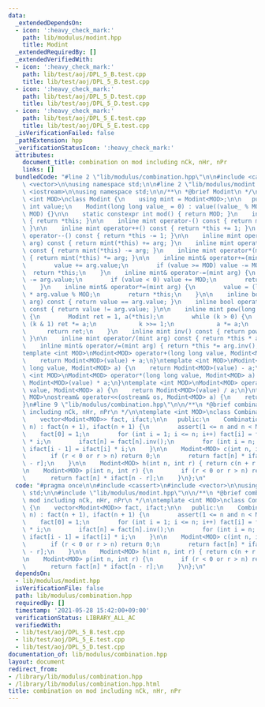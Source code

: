 ```yaml
---
data:
  _extendedDependsOn:
  - icon: ':heavy_check_mark:'
    path: lib/modulus/modint.hpp
    title: Modint
  _extendedRequiredBy: []
  _extendedVerifiedWith:
  - icon: ':heavy_check_mark:'
    path: lib/test/aoj/DPL_5_B.test.cpp
    title: lib/test/aoj/DPL_5_B.test.cpp
  - icon: ':heavy_check_mark:'
    path: lib/test/aoj/DPL_5_D.test.cpp
    title: lib/test/aoj/DPL_5_D.test.cpp
  - icon: ':heavy_check_mark:'
    path: lib/test/aoj/DPL_5_E.test.cpp
    title: lib/test/aoj/DPL_5_E.test.cpp
  _isVerificationFailed: false
  _pathExtension: hpp
  _verificationStatusIcon: ':heavy_check_mark:'
  attributes:
    document_title: combination on mod including nCk, nHr, nPr
    links: []
  bundledCode: "#line 2 \"lib/modulus/combination.hpp\"\n\n#include <cassert>\n#include\
    \ <vector>\n\nusing namespace std;\n\n#line 2 \"lib/modulus/modint.hpp\"\n\n#include\
    \ <iostream>\n\nusing namespace std;\n\n/**\n *@brief Modint\n */\n\ntemplate\
    \ <int MOD>\nclass Modint {\n    using mint = Modint<MOD>;\n\n   public:\n   \
    \ int value;\n    Modint(long long value_ = 0) : value((value_ % MOD + MOD) %\
    \ MOD) {}\n\n    static constexpr int mod() { return MOD; }\n    int val() const\
    \ { return *this; }\n\n    inline mint operator-() const { return mint(-value);\
    \ }\n\n    inline mint operator++() const { return *this += 1; }\n    inline mint\
    \ operator--() const { return *this -= 1; }\n\n    inline mint operator+(mint\
    \ arg) const { return mint(*this) += arg; }\n    inline mint operator-(mint arg)\
    \ const { return mint(*this) -= arg; }\n    inline mint operator*(mint arg) const\
    \ { return mint(*this) *= arg; }\n\n    inline mint& operator+=(mint arg) {\n\
    \        value += arg.value;\n        if (value >= MOD) value -= MOD;\n      \
    \  return *this;\n    }\n    inline mint& operator-=(mint arg) {\n        value\
    \ -= arg.value;\n        if (value < 0) value += MOD;\n        return *this;\n\
    \    }\n    inline mint& operator*=(mint arg) {\n        value = (long long)value\
    \ * arg.value % MOD;\n        return *this;\n    }\n\n    inline bool operator==(mint\
    \ arg) const { return value == arg.value; }\n    inline bool operator!=(mint arg)\
    \ const { return value != arg.value; }\n\n    inline mint pow(long long k) const\
    \ {\n        Modint ret = 1, a(*this);\n        while (k > 0) {\n            if\
    \ (k & 1) ret *= a;\n            k >>= 1;\n            a *= a;\n        }\n  \
    \      return ret;\n    }\n    inline mint inv() const { return pow(MOD - 2);\
    \ }\n\n    inline mint operator/(mint arg) const { return *this * arg.inv(); }\n\
    \    inline mint& operator/=(mint arg) { return *this *= arg.inv(); }\n};\n\n\
    template <int MOD>\nModint<MOD> operator+(long long value, Modint<MOD> a) {\n\
    \    return Modint<MOD>(value) + a;\n}\ntemplate <int MOD>\nModint<MOD> operator-(long\
    \ long value, Modint<MOD> a) {\n    return Modint<MOD>(value) - a;\n}\ntemplate\
    \ <int MOD>\nModint<MOD> operator*(long long value, Modint<MOD> a) {\n    return\
    \ Modint<MOD>(value) * a;\n}\ntemplate <int MOD>\nModint<MOD> operator/(long long\
    \ value, Modint<MOD> a) {\n    return Modint<MOD>(value) / a;\n}\ntemplate <int\
    \ MOD>\nostream& operator<<(ostream& os, Modint<MOD> a) {\n    return os << a.value;\n\
    }\n#line 9 \"lib/modulus/combination.hpp\"\n\n/**\n *@brief combination on mod\
    \ including nCk, nHr, nPr\n */\n\ntemplate <int MOD>\nclass CombinationTable {\n\
    \    vector<Modint<MOD>> fact, ifact;\n\n   public:\n    CombinationTable<MOD>(int\
    \ n) : fact(n + 1), ifact(n + 1) {\n        assert(1 <= n and n < MOD);\n    \
    \    fact[0] = 1;\n        for (int i = 1; i <= n; i++) fact[i] = fact[i - 1]\
    \ * i;\n        ifact[n] = fact[n].inv();\n        for (int i = n; i >= 1; i--)\
    \ ifact[i - 1] = ifact[i] * i;\n    }\n\n    Modint<MOD> c(int n, int r) {\n \
    \       if (r < 0 or r > n) return 0;\n        return fact[n] * ifact[r] * ifact[n\
    \ - r];\n    }\n\n    Modint<MOD> h(int n, int r) { return c(n + r - 1, r); }\n\
    \n    Modint<MOD> p(int n, int r) {\n        if (r < 0 or r > n) return 0;\n \
    \       return fact[n] * ifact[n - r];\n    }\n};\n"
  code: "#pragma once\n\n#include <cassert>\n#include <vector>\n\nusing namespace\
    \ std;\n\n#include \"lib/modulus/modint.hpp\"\n\n/**\n *@brief combination on\
    \ mod including nCk, nHr, nPr\n */\n\ntemplate <int MOD>\nclass CombinationTable\
    \ {\n    vector<Modint<MOD>> fact, ifact;\n\n   public:\n    CombinationTable<MOD>(int\
    \ n) : fact(n + 1), ifact(n + 1) {\n        assert(1 <= n and n < MOD);\n    \
    \    fact[0] = 1;\n        for (int i = 1; i <= n; i++) fact[i] = fact[i - 1]\
    \ * i;\n        ifact[n] = fact[n].inv();\n        for (int i = n; i >= 1; i--)\
    \ ifact[i - 1] = ifact[i] * i;\n    }\n\n    Modint<MOD> c(int n, int r) {\n \
    \       if (r < 0 or r > n) return 0;\n        return fact[n] * ifact[r] * ifact[n\
    \ - r];\n    }\n\n    Modint<MOD> h(int n, int r) { return c(n + r - 1, r); }\n\
    \n    Modint<MOD> p(int n, int r) {\n        if (r < 0 or r > n) return 0;\n \
    \       return fact[n] * ifact[n - r];\n    }\n};\n"
  dependsOn:
  - lib/modulus/modint.hpp
  isVerificationFile: false
  path: lib/modulus/combination.hpp
  requiredBy: []
  timestamp: '2021-05-28 15:42:00+09:00'
  verificationStatus: LIBRARY_ALL_AC
  verifiedWith:
  - lib/test/aoj/DPL_5_B.test.cpp
  - lib/test/aoj/DPL_5_E.test.cpp
  - lib/test/aoj/DPL_5_D.test.cpp
documentation_of: lib/modulus/combination.hpp
layout: document
redirect_from:
- /library/lib/modulus/combination.hpp
- /library/lib/modulus/combination.hpp.html
title: combination on mod including nCk, nHr, nPr
---
```

